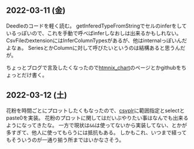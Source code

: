## 2022-03-11 (金)

Deedleのコードを軽く読む。
getInferedTypeFromStringでセルのinferをしているっぽいので、これを手動で呼べばinferしなおしは出来るかもしれない。
CsvFileのextensionにはInferColumnTypesがあるが、他はinternalっぽいんだよなぁ。
SeriesとかColumnに対して呼びたいというのは結構あると思うんだが。

ちょっとブログで言及したくなったので[htmnix_chart](htmnix_chart.md)のページとかgithubをちょっとだけ書く。

## 2022-03-12 (土)

花粉を時間ごとにプロットしたくもなったので、[csvplr](csvplr.md)に範囲指定とselectとpaste0を実装。
花粉のプロットに関してはだいぶやりたい事はなんでも出来るようになってきたな。
一方で現状は`&&`は使ってないから実装してない、とかが多すぎて、他人に使ってもらうには抵抗もある。
しかもこれ、いつまで経ってもそういうのが一通り揃う所まではいかなさそう。

